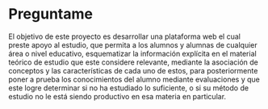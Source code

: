 # Preguntame
El objetivo de este proyecto es desarrollar una plataforma web el cual preste apoyo al estudio, que permita a los alumnos y alumnas de cualquier área o nivel educativo, esquematizar la información explícita en el material teórico de estudio que este considere relevante, mediante la asociación de conceptos y las características de cada uno de estos, para posteriormente poner a prueba los conocimientos del alumno mediante evaluaciones y que este logre determinar si no ha estudiado lo suficiente, o si su método de estudio no le está siendo productivo en esa materia en particular.
